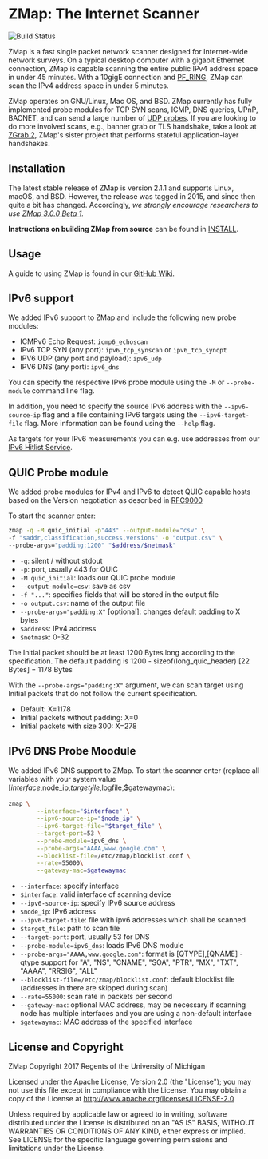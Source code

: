 ZMap: The Internet Scanner
==========================

![Build Status](https://github.com/zmap/zmap/actions/workflows/cmake.yml/badge.svg)

ZMap is a fast single packet network scanner designed for Internet-wide network
surveys. On a typical desktop computer with a gigabit Ethernet connection, ZMap
is capable scanning the entire public IPv4 address space in under 45 minutes. With
a 10gigE connection and [PF_RING](http://www.ntop.org/products/packet-capture/pf_ring/),
ZMap can scan the IPv4 address space in under 5 minutes.

ZMap operates on GNU/Linux, Mac OS, and BSD. ZMap currently has fully implemented
probe modules for TCP SYN scans, ICMP, DNS queries, UPnP, BACNET, and can send a
large number of [UDP probes](https://github.com/zmap/zmap/blob/master/examples/udp-probes/README).
If you are looking to do more involved scans, e.g.,
banner grab or TLS handshake, take a look at [ZGrab 2](https://github.com/zmap/zgrab2),
ZMap's sister project that performs stateful application-layer handshakes.

Installation
------------

The latest stable release of ZMap is version 2.1.1 and supports Linux, macOS, and
BSD. However, the release was tagged in 2015, and since then quite a bit has changed. Accordingly,
_we strongly encourage researchers to use [ZMap 3.0.0 Beta 1](https://github.com/zmap/zmap/releases/tag/v3.0.0-beta1)._

**Instructions on building ZMap from source** can be found in [INSTALL](INSTALL.md).

Usage
-----

A guide to using ZMap is found in our [GitHub Wiki](https://github.com/zmap/zmap/wiki).

IPv6 support
------------

We added IPv6 support to ZMap and include the following new probe modules:

* ICMPv6 Echo Request: `icmp6_echoscan`
* IPv6 TCP SYN (any port): `ipv6_tcp_synscan` or `ipv6_tcp_synopt`
* IPV6 UDP (any port and payload): `ipv6_udp`
* IPV6 DNS (any port): `ipv6_dns`

You can specify the respective IPv6 probe module using the `-M` or `--probe-module` command line flag.

In addition, you need to specify the source IPv6 address with the `--ipv6-source-ip` flag and a file containing IPv6 targets using the `--ipv6-target-file` flag.
More information can be found using the `--help` flag.

As targets for your IPv6 measurements you can e.g. use addresses from our [IPv6 Hitlist Service](https://ipv6hitlist.github.io/).

QUIC Probe module
-----------------------

We added probe modules for IPv4 and IPv6 to detect QUIC capable hosts based on the Version negotiation as described in [RFC9000](https://datatracker.ietf.org/doc/html/rfc9000)

To start the scanner enter:

```bash
zmap -q -M quic_initial -p"443" --output-module="csv" \
-f "saddr,classification,success,versions" -o "output.csv" \
--probe-args="padding:1200" "$address/$netmask"
```

* `-q`: silent / without stdout
* `-p`: port, usually 443 for QUIC
* `-M quic_initial`: loads our QUIC probe module
* `--output-module=csv`: save as csv
* `-f "..."`: specifies fields that will be stored in the output file
* `-o output.csv`: name of the output file
* `--probe-args="padding:X"` [optional]: changes default padding to X bytes
* `$address`: IPv4 address
* `$netmask`: 0-32


The Initial packet should be at least 1200 Bytes long according to the specification.
The default padding is 1200 - sizeof(long_quic_header) [22 Bytes] = 1178 Bytes

With the `--probe-args="padding:X"` argument, we can scan target using Initial packets 
that do not follow the current specification. 
* Default: X=1178
* Initial packets without padding: X=0
* Initial packets with size 300: X=278

IPv6 DNS Probe Moodule
---------------------

We added IPv6 DNS support to ZMap.
To start the scanner enter (replace all variables with your system value [$interface,$node_ip,$target_file,$logfile,$gatewaymac):

```bash
zmap \
        --interface="$interface" \
        --ipv6-source-ip="$node_ip" \
        --ipv6-target-file="$target_file" \
        --target-port=53 \
        --probe-module=ipv6_dns \
        --probe-args="AAAA,www.google.com" \
        --blocklist-file=/etc/zmap/blocklist.conf \
        --rate=55000\
        --gateway-mac=$gatewaymac
```
* `--interface`: specify interface
* `$interface`: valid interface of scanning device
* `--ipv6-source-ip`: specify IPv6 source address
* `$node_ip`: IPv6 address
* `--ipv6-target-file`: file with ipv6 addresses which shall be scanned
* `$target_file`: path to scan file
* `--target-port`: port, usually 53 for DNS
* `--probe-module=ipv6_dns`: loads IPv6 DNS module
* `--probe-args="AAAA,www.google.com"`: format is [QTYPE],[QNAME] - qtype support for "A", "NS", "CNAME", "SOA", "PTR", "MX", "TXT", "AAAA", "RRSIG", "ALL"
* `--blocklist-file=/etc/zmap/blocklist.conf`: default blocklist file (addresses in there are skipped during scan)
* `--rate=55000`: scan rate in packets per second
* `--gateway-mac`: optional MAC address, may be necessary if scanning node has multiple interfaces and you are using a non-default interface
* `$gatewaymac`: MAC address of the specified interface

License and Copyright
---------------------

ZMap Copyright 2017 Regents of the University of Michigan

Licensed under the Apache License, Version 2.0 (the "License"); you may not use
this file except in compliance with the License. You may obtain a copy of the
License at http://www.apache.org/licenses/LICENSE-2.0

Unless required by applicable law or agreed to in writing, software distributed
under the License is distributed on an "AS IS" BASIS, WITHOUT WARRANTIES OR
CONDITIONS OF ANY KIND, either express or implied. See LICENSE for the specific
language governing permissions and limitations under the License.
